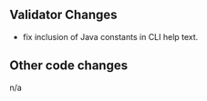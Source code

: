 ## Validator Changes

* fix inclusion of Java constants in CLI help text.

## Other code changes

n/a
